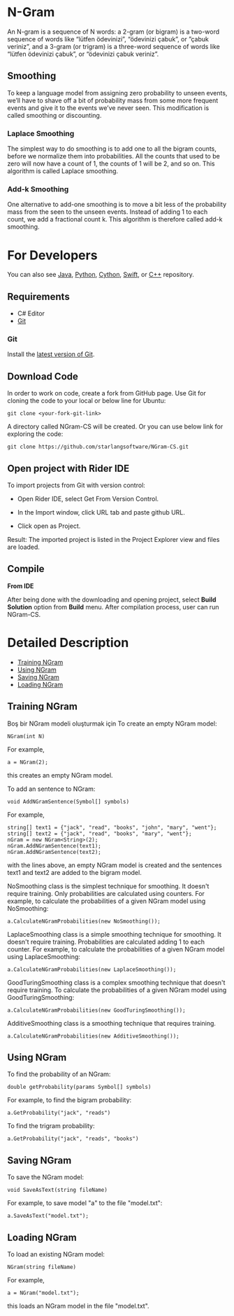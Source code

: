N-Gram
============

An N-gram is a sequence of N words: a 2-gram (or bigram) is a two-word sequence of words like “lütfen ödevinizi”, “ödevinizi çabuk”, or ”çabuk veriniz”, and a 3-gram (or trigram) is a three-word sequence of words like “lütfen ödevinizi çabuk”, or “ödevinizi çabuk veriniz”.

## Smoothing

To keep a language model from assigning zero probability to unseen events, we’ll have to shave off a bit of probability mass from some more frequent events and give it to the events we’ve never seen. This modification is called smoothing or discounting.

### Laplace Smoothing

The simplest way to do smoothing is to add one to all the bigram counts, before we normalize them into probabilities. All the counts that used to be zero will now have a count of 1, the counts of 1 will be 2, and so on. This algorithm is called Laplace smoothing.

### Add-k Smoothing

One alternative to add-one smoothing is to move a bit less of the probability mass from the seen to the unseen events. Instead of adding 1 to each count, we add a fractional count k. This algorithm is therefore called add-k smoothing.

For Developers
============

You can also see [Java](https://github.com/starlangsoftware/NGram), [Python](https://github.com/starlangsoftware/NGram-Py), [Cython](https://github.com/starlangsoftware/NGram-Cy), [Swift](https://github.com/starlangsoftware/NGram-Swift), or [C++](https://github.com/starlangsoftware/NGram-CPP) repository.

## Requirements

* C# Editor
* [Git](#git)

### Git

Install the [latest version of Git](https://git-scm.com/book/en/v2/Getting-Started-Installing-Git).

## Download Code

In order to work on code, create a fork from GitHub page. 
Use Git for cloning the code to your local or below line for Ubuntu:

	git clone <your-fork-git-link>

A directory called NGram-CS will be created. Or you can use below link for exploring the code:

	git clone https://github.com/starlangsoftware/NGram-CS.git

## Open project with Rider IDE

To import projects from Git with version control:

* Open Rider IDE, select Get From Version Control.

* In the Import window, click URL tab and paste github URL.

* Click open as Project.

Result: The imported project is listed in the Project Explorer view and files are loaded.


## Compile

**From IDE**

After being done with the downloading and opening project, select **Build Solution** option from **Build** menu. After compilation process, user can run NGram-CS.

Detailed Description
============

+ [Training NGram](#training-ngram)
+ [Using NGram](#using-ngram)
+ [Saving NGram](#saving-ngram)
+ [Loading NGram](#loading-ngram)

## Training NGram
     
Boş bir NGram modeli oluşturmak için
To create an empty NGram model:

	NGram(int N)

For example,

	a = NGram(2);

this creates an empty NGram model.

To add an sentence to NGram:

	void AddNGramSentence(Symbol[] symbols)

For example,

	string[] text1 = {"jack", "read", "books", "john", "mary", "went"};
	string[] text2 = {"jack", "read", "books", "mary", "went"};
	nGram = new NGram<String>(2);
	nGram.AddNGramSentence(text1);
	nGram.AddNGramSentence(text2);

with the lines above, an empty NGram model is created and the sentences text1 and text2 are
added to the bigram model.

NoSmoothing class is the simplest technique for smoothing. It doesn't require training.
Only probabilities are calculated using counters. For example, to calculate the probabilities
of a given NGram model using NoSmoothing:

	a.CalculateNGramProbabilities(new NoSmoothing());

LaplaceSmoothing class is a simple smoothing technique for smoothing. It doesn't require
training. Probabilities are calculated adding 1 to each counter. For example, to calculate
the probabilities of a given NGram model using LaplaceSmoothing:

	a.CalculateNGramProbabilities(new LaplaceSmoothing());

GoodTuringSmoothing class is a complex smoothing technique that doesn't require training.
To calculate the probabilities of a given NGram model using GoodTuringSmoothing:

	a.CalculateNGramProbabilities(new GoodTuringSmoothing());

AdditiveSmoothing class is a smoothing technique that requires training.

	a.CalculateNGramProbabilities(new AdditiveSmoothing());

## Using NGram

To find the probability of an NGram:

	double getProbability(params Symbol[] symbols)

For example, to find the bigram probability:

	a.GetProbability("jack", "reads")

To find the trigram probability:

	a.GetProbability("jack", "reads", "books")

## Saving NGram
    
To save the NGram model:

	void SaveAsText(string fileName)

For example, to save model "a" to the file "model.txt":

	a.SaveAsText("model.txt");              

## Loading NGram            

To load an existing NGram model:

	NGram(string fileName)

For example,

	a = NGram("model.txt");

this loads an NGram model in the file "model.txt".
